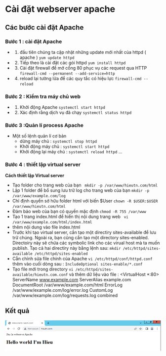 # Cài đặt webserver apache
## Các bước cài đặt Apache 
### Bước 1 : cài đặt Apache 
- 1.  đầu tiên chúng ta cập nhật những update mới nhất của httpd ( apache )
`yum update httpd`
- 2.  Tiếp theo là cài đặt các gói httpd
`yum install httpd`
- 3. Cài đặt firewall để mở cổng 80 phục vụ các request qua HTTP 
`firewall-cmd --permanent --add-service=http`
- 4. reload lại tường lửa để các quy tắc có hiệu lực 
`firewall-cmd --reload`
### Bước 2 : Kiểm tra máy chủ web 
- 1. Khởi động Apache 
`systemctl start httpd`
- 2. Xác định rằng dịch vụ đã chạy 
`systemctl status httpd`
### Bước 3 :Quản lí process Apache 

- Một số lệnh quản lí cơ bản 
  - dừng máy chủ : `systemctl stop httpd`
  - Khởi động máy chủ : `systemctl start httpd`
  - Khởi động lại máy chủ : `systemctl reload httpd`
  ...
### Bước 4 : thiết lập virtual server
**Cách thiết lập Virtual server**
- Tạo folder cho trang web của bạn 
` mkdir -p /var/www/hieutn.com/html`
- Lập 1 folder để bổ sung lưu trữ log cho trang web của bạn 
`mkdir -p /var/www/example.com/log`
- Chỉ định quyền sở hữu folder html với biến $User
`chown -R $USER:$USER /var/www/hieutn.com/html`
- Đảm bảo web của bạn có quyền mặc định 
`chmod -R 755 /var/www`
- Tạo 1 trang index.html để hiển thị nội dung trang web
` vi /var/www/example.com/html/index.html`
- thêm nội dung vào file index.html
- Trước khi tạo virtual server, cần tạo một directiry sites-available để lưu trữ chúng. Ngoài ra, bạn cũng cần tạo một directory sites-enabled. Directoiry này sẽ chứa các symbolic link cho các virual host mà ta muốn publish. Tạo cả hai directiry này bằng lệnh sau:
`mkdir /etc/httpd/sites-available /etc/httpd/sites-enabled`
- Cẫn chỉnh sửa file chính của Apache 
`vi /etc/httpd/conf/httpd.conf` thêm vào cuối dòng sau : 
`IncludeOptional sites-enable/*.conf`
- Tạo file mới trong directory 
`vi /etc/httpd/sites-available/hieutn.com.conf` và thêm dữ liệu vào file : 
<VirtualHost *:80>
    ServerName www.example.com
    ServerAlias example.com
    DocumentRoot /var/www/example.com/html
    ErrorLog /var/www/example.com/log/error.log
    CustomLog /var/www/example.com/log/requests.log combined
</VirtualHost> 

## Kết quả 

<img src="/Hệ điều hành Linux/Tìm hiểu  chung về linux/APACHE/image/1.jpg">
